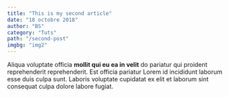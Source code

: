 ```yaml
---
title: "This is my second article"
date: "18 octobre 2018"
author: "BS"
category: "Tuts"
path: "/second-post"
imgbg: "img2"
---
```

Aliqua voluptate officia **mollit qui eu ea in velit** do pariatur qui proident reprehenderit reprehenderit. 
Est officia pariatur Lorem id incididunt laborum esse duis culpa sunt. Laboris voluptate cupidatat ex elit et 
laborum sint consequat culpa dolore labore fugiat.
